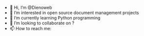 - 👋 Hi, I’m @Dienoweb
- 👀 I’m interested in open source document management projects
- 🌱 I’m currently learning Python programming
- 💞️ I’m looking to collaborate on ?
- 📫 How to reach me:

<!---
Dienoweb/Dienoweb is a ✨ special ✨ repository because its `README.md` (this file) appears on your GitHub profile.
You can click the Preview link to take a look at your changes.
--->
